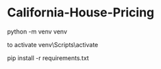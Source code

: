 # California-House-Pricing

python -m venv venv

to activate
venv\Scripts\activate

pip install -r requirements.txt
